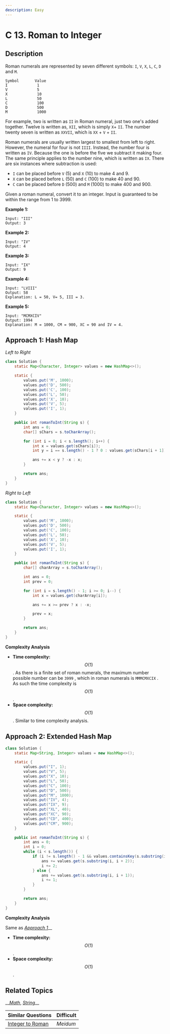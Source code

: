 ```yaml
---
description: Easy
---
```


# C 13. Roman to Integer

## Description

Roman numerals are represented by seven different symbols: `I`, `V`, `X`, `L`, `C`, `D` and `M`.

```text
Symbol       Value
I             1
V             5
X             10
L             50
C             100
D             500
M             1000
```

For example, two is written as `II` in Roman numeral, just two one's added together. Twelve is written as, `XII`, which is simply `X`+ `II`. The number twenty seven is written as `XXVII`, which is `XX` + `V` + `II`.

Roman numerals are usually written largest to smallest from left to right. However, the numeral for four is not `IIII`. Instead, the number four is written as `IV`. Because the one is before the five we subtract it making four. The same principle applies to the number nine, which is written as `IX`. There are six instances where subtraction is used:

* `I` can be placed before `V` \(5\) and `X` \(10\) to make 4 and 9. 
* `X` can be placed before `L` \(50\) and `C` \(100\) to make 40 and 90. 
* `C` can be placed before `D` \(500\) and `M` \(1000\) to make 400 and 900.

Given a roman numeral, convert it to an integer. Input is guaranteed to be within the range from 1 to 3999.

**Example 1:**

```text
Input: "III"
Output: 3
```

**Example 2:**

```text
Input: "IV"
Output: 4
```

**Example 3:**

```text
Input: "IX"
Output: 9
```

**Example 4:**

```text
Input: "LVIII"
Output: 58
Explanation: L = 50, V= 5, III = 3.
```

**Example 5:**

```text
Input: "MCMXCIV"
Output: 1994
Explanation: M = 1000, CM = 900, XC = 90 and IV = 4.
```

## Approach 1: Hash Map

_Left to Right_

```java
class Solution {
    static Map<Character, Integer> values = new HashMap<>();

    static {
        values.put('M', 1000);
        values.put('D', 500);
        values.put('C', 100);
        values.put('L', 50);
        values.put('X', 10);
        values.put('V', 5);
        values.put('I', 1);
    }

    public int romanToInt(String s) {
        int ans = 0;
        char[] sChars = s.toCharArray();

        for (int i = 0; i < s.length(); i++) {
            int x = values.get(sChars[i]);
            int y = i == s.length() - 1 ? 0 : values.get(sChars[i + 1]);

            ans += x < y ? -x : x;
        }

        return ans;
    }
}
```

_Right to Left_

```java
class Solution {
    static Map<Character, Integer> values = new HashMap<>();

    static {
        values.put('M', 1000);
        values.put('D', 500);
        values.put('C', 100);
        values.put('L', 50);
        values.put('X', 10);
        values.put('V', 5);
        values.put('I', 1);
    }

    public int romanToInt(String s) {
        char[] charArray = s.toCharArray();

        int ans = 0;
        int prev = 0;

        for (int i = s.length() - 1; i >= 0; i--) {
            int x = values.get(charArray[i]);

            ans += x >= prev ? x : -x;

            prev = x;
        }

        return ans;
    }
}
```

**Complexity Analysis**

* **Time complexity:** $$O(1)$$. As there is a finite set of roman numerals, the maximum number possible number can be `3999` , which in roman numerals is `MMMCMXCIX` . As such the time complexity is $$O(1)$$.
* **Space complexity:** $$O(1)$$. Similar to time complexity analysis.

## Approach 2: Extended Hash Map

```java
class Solution {
    static Map<String, Integer> values = new HashMap<>();

    static {
        values.put("I", 1);
        values.put("V", 5);
        values.put("X", 10);
        values.put("L", 50);
        values.put("C", 100);
        values.put("D", 500);
        values.put("M", 1000);
        values.put("IV", 4);
        values.put("IX", 9);
        values.put("XL", 40);
        values.put("XC", 90);
        values.put("CD", 400);
        values.put("CM", 900);
    }

    public int romanToInt(String s) {
        int ans = 0;
        int i = 0;
        while (i < s.length()) {
            if (i != s.length() - 1 && values.containsKey(s.substring(i, i + 2))) {
                ans += values.get(s.substring(i, i + 2));
                i += 2;
            } else {
                ans += values.get(s.substring(i, i + 1));
                i += 1;
            }
        }

        return ans;
    }
}
```

**Complexity Analysis**

Same as [_Approach 1_](c-13.-roman-to-integer.md#approach-1-hash-map)\_\_

* **Time complexity:** $$O(1)$$. 
* **Space complexity:** $$O(1)$$.

## Related Topics

\_\_[_Math_](https://leetcode.com/tag/math/), [_String_](https://leetcode.com/tag/string/)\_\_

| Similar Questions | Difficult |
| :--- | :--- |
| [Integer to Roman](b-12.-integer-to-roman.md) | _Meidum_ |

